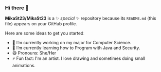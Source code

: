 ### Hi there 👋

**MikaSt23/MikaSt23** is a ✨ _special_ ✨ repository because its `README.md` (this file) appears on your GitHub profile.

Here are some ideas to get you started:

- 🔭 I’m currently working on my major for Computer Science.
- 🌱 I’m currently learning how to Program with Java and Security.
- 😄 Pronouns: She/Her
- ⚡ Fun fact: I'm an artist. I love drawing and sometimes doing small animations.

